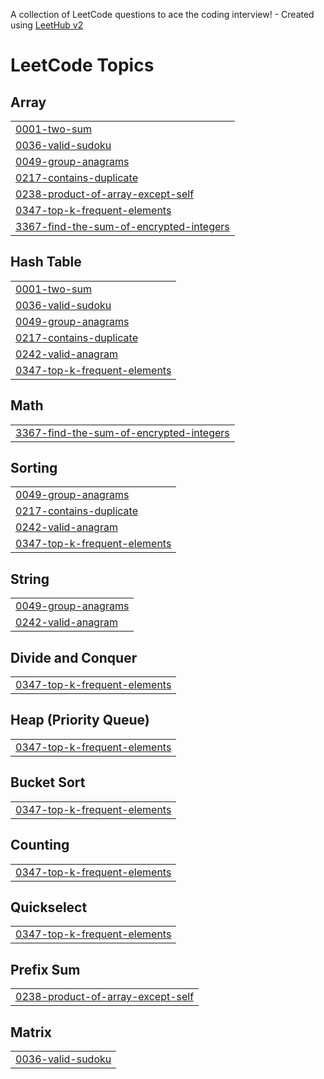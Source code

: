 A collection of LeetCode questions to ace the coding interview! - Created using [LeetHub v2](https://github.com/arunbhardwaj/LeetHub-2.0)
<!---LeetCode Topics Start-->
# LeetCode Topics
## Array
|  |
| ------- |
| [0001-two-sum](https://github.com/Michael3-3/LeetcodeProblems/tree/master/0001-two-sum) |
| [0036-valid-sudoku](https://github.com/Michael3-3/LeetcodeProblems/tree/master/0036-valid-sudoku) |
| [0049-group-anagrams](https://github.com/Michael3-3/LeetcodeProblems/tree/master/0049-group-anagrams) |
| [0217-contains-duplicate](https://github.com/Michael3-3/LeetcodeProblems/tree/master/0217-contains-duplicate) |
| [0238-product-of-array-except-self](https://github.com/Michael3-3/LeetcodeProblems/tree/master/0238-product-of-array-except-self) |
| [0347-top-k-frequent-elements](https://github.com/Michael3-3/LeetcodeProblems/tree/master/0347-top-k-frequent-elements) |
| [3367-find-the-sum-of-encrypted-integers](https://github.com/Michael3-3/LeetcodeProblems/tree/master/3367-find-the-sum-of-encrypted-integers) |
## Hash Table
|  |
| ------- |
| [0001-two-sum](https://github.com/Michael3-3/LeetcodeProblems/tree/master/0001-two-sum) |
| [0036-valid-sudoku](https://github.com/Michael3-3/LeetcodeProblems/tree/master/0036-valid-sudoku) |
| [0049-group-anagrams](https://github.com/Michael3-3/LeetcodeProblems/tree/master/0049-group-anagrams) |
| [0217-contains-duplicate](https://github.com/Michael3-3/LeetcodeProblems/tree/master/0217-contains-duplicate) |
| [0242-valid-anagram](https://github.com/Michael3-3/LeetcodeProblems/tree/master/0242-valid-anagram) |
| [0347-top-k-frequent-elements](https://github.com/Michael3-3/LeetcodeProblems/tree/master/0347-top-k-frequent-elements) |
## Math
|  |
| ------- |
| [3367-find-the-sum-of-encrypted-integers](https://github.com/Michael3-3/LeetcodeProblems/tree/master/3367-find-the-sum-of-encrypted-integers) |
## Sorting
|  |
| ------- |
| [0049-group-anagrams](https://github.com/Michael3-3/LeetcodeProblems/tree/master/0049-group-anagrams) |
| [0217-contains-duplicate](https://github.com/Michael3-3/LeetcodeProblems/tree/master/0217-contains-duplicate) |
| [0242-valid-anagram](https://github.com/Michael3-3/LeetcodeProblems/tree/master/0242-valid-anagram) |
| [0347-top-k-frequent-elements](https://github.com/Michael3-3/LeetcodeProblems/tree/master/0347-top-k-frequent-elements) |
## String
|  |
| ------- |
| [0049-group-anagrams](https://github.com/Michael3-3/LeetcodeProblems/tree/master/0049-group-anagrams) |
| [0242-valid-anagram](https://github.com/Michael3-3/LeetcodeProblems/tree/master/0242-valid-anagram) |
## Divide and Conquer
|  |
| ------- |
| [0347-top-k-frequent-elements](https://github.com/Michael3-3/LeetcodeProblems/tree/master/0347-top-k-frequent-elements) |
## Heap (Priority Queue)
|  |
| ------- |
| [0347-top-k-frequent-elements](https://github.com/Michael3-3/LeetcodeProblems/tree/master/0347-top-k-frequent-elements) |
## Bucket Sort
|  |
| ------- |
| [0347-top-k-frequent-elements](https://github.com/Michael3-3/LeetcodeProblems/tree/master/0347-top-k-frequent-elements) |
## Counting
|  |
| ------- |
| [0347-top-k-frequent-elements](https://github.com/Michael3-3/LeetcodeProblems/tree/master/0347-top-k-frequent-elements) |
## Quickselect
|  |
| ------- |
| [0347-top-k-frequent-elements](https://github.com/Michael3-3/LeetcodeProblems/tree/master/0347-top-k-frequent-elements) |
## Prefix Sum
|  |
| ------- |
| [0238-product-of-array-except-self](https://github.com/Michael3-3/LeetcodeProblems/tree/master/0238-product-of-array-except-self) |
## Matrix
|  |
| ------- |
| [0036-valid-sudoku](https://github.com/Michael3-3/LeetcodeProblems/tree/master/0036-valid-sudoku) |
<!---LeetCode Topics End-->